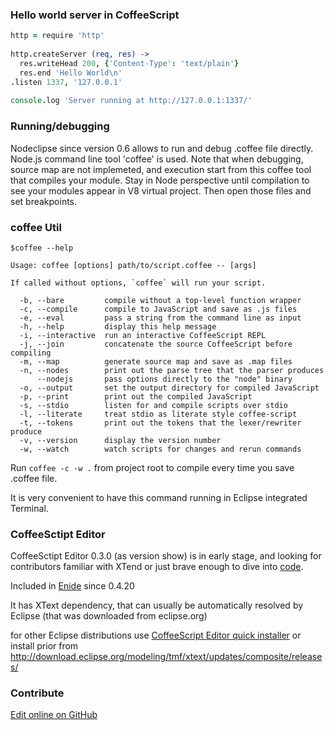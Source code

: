 

### Hello world server in CoffeeScript

```coffeescript
http = require 'http'
 
http.createServer (req, res) ->
  res.writeHead 200, {'Content-Type': 'text/plain'}
  res.end 'Hello World\n'
.listen 1337, '127.0.0.1'
 
console.log 'Server running at http://127.0.0.1:1337/'
```

### Running/debugging

Nodeclipse since version 0.6 allows to run and debug .coffee file directly.
Node.js command line tool 'coffee' is used.	
Note that when debugging, source map are not implemeted, and execution start from this coffee tool
 that compiles your module.
 Stay in Node perspective until compilation to see your modules appear in V8 virtual project.
 Then open those files and set breakpoints.
 
### coffee Util

```
$coffee --help

Usage: coffee [options] path/to/script.coffee -- [args]

If called without options, `coffee` will run your script.

  -b, --bare         compile without a top-level function wrapper
  -c, --compile      compile to JavaScript and save as .js files
  -e, --eval         pass a string from the command line as input
  -h, --help         display this help message
  -i, --interactive  run an interactive CoffeeScript REPL
  -j, --join         concatenate the source CoffeeScript before compiling
  -m, --map          generate source map and save as .map files
  -n, --nodes        print out the parse tree that the parser produces
      --nodejs       pass options directly to the "node" binary
  -o, --output       set the output directory for compiled JavaScript
  -p, --print        print out the compiled JavaScript
  -s, --stdio        listen for and compile scripts over stdio
  -l, --literate     treat stdio as literate style coffee-script
  -t, --tokens       print out the tokens that the lexer/rewriter produce
  -v, --version      display the version number
  -w, --watch        watch scripts for changes and rerun commands 
```

Run `coffee -c -w .` from project root to compile every time you save .coffee file.

It is very convenient to have this command running in Eclipse integrated Terminal.	 

### CoffeeSctipt Editor

CoffeeSctipt Editor 0.3.0 (as version show) is in early stage, and looking for contributors familiar with XTend
or just brave enough to dive into [code](https://github.com/Nodeclipse/coffeescript-eclipse).

Included in [Enide](www.nodeclipse.org/enide) since 0.4.20

It has XText dependency, that can usually be automatically resolved by Eclipse (that was downloaded from eclipse.org)

for other Eclipse distributions use [CoffeeScript Editor quick installer](http://marketplace.eclipse.org/content/coffeescript-editor-quick-installer) 
or install prior from <http://download.eclipse.org/modeling/tmf/xtext/updates/composite/releases/>

### Contribute

<a href="https://github.com/Nodeclipse/nodeclipse-1/blob/master/org.nodeclipse.help/contents/coffeescript.md" target="_blank">Edit online on GitHub</a>
	 